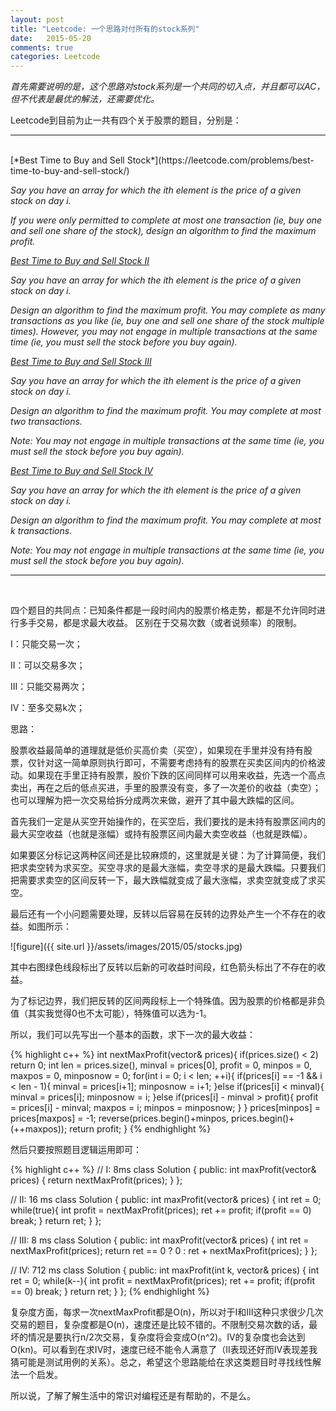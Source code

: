 ```yaml
---
layout: post
title: "Leetcode: 一个思路对付所有的stock系列"
date:   2015-05-20
comments: true
categories: Leetcode
---
```


*首先需要说明的是，这个思路对stock系列是一个共同的切入点，并且都可以AC，但不代表是最优的解法，还需要优化。*

Leetcode到目前为止一共有四个关于股票的题目，分别是：

***
<br />
[*Best Time to Buy and Sell Stock*](https://leetcode.com/problems/best-time-to-buy-and-sell-stock/)

*Say you have an array for which the ith element is the price of a given stock on day i.*

*If you were only permitted to complete at most one transaction (ie, buy one and sell one share of the stock), design an algorithm to find the maximum profit.*


[*Best Time to Buy and Sell Stock II*](https://leetcode.com/problems/best-time-to-buy-and-sell-stock-ii/)

*Say you have an array for which the ith element is the price of a given stock on day i.*

*Design an algorithm to find the maximum profit. You may complete as many transactions as you like (ie, buy one and sell one share of the stock multiple times). However, you may not engage in multiple transactions at the same time (ie, you must sell the stock before you buy again).*

[*Best Time to Buy and Sell Stock III*](https://leetcode.com/problems/best-time-to-buy-and-sell-stock-iii/)

*Say you have an array for which the ith element is the price of a given stock on day i.*

*Design an algorithm to find the maximum profit. You may complete at most two transactions.*

*Note: You may not engage in multiple transactions at the same time (ie, you must sell the stock before you buy again).*

[*Best Time to Buy and Sell Stock IV*](https://leetcode.com/problems/best-time-to-buy-and-sell-stock-iv/)

*Say you have an array for which the ith element is the price of a given stock on day i.*

*Design an algorithm to find the maximum profit. You may complete at most k transactions.*

*Note: You may not engage in multiple transactions at the same time (ie, you must sell the stock before you buy again).*

***
<br />

四个题目的共同点：已知条件都是一段时间内的股票价格走势，都是不允许同时进行多手交易，都是求最大收益。
区别在于交易次数（或者说频率）的限制。

I：只能交易一次；

II：可以交易多次；

III：只能交易两次；

IV：至多交易k次；

思路：

股票收益最简单的道理就是低价买高价卖（买空），如果现在手里并没有持有股票，仅针对这一简单原则执行即可，不需要考虑持有的股票在买卖区间内的价格波动。如果现在手里正持有股票，股价下跌的区间同样可以用来收益，先选一个高点卖出，再在之后的低点买进，手里的股票没有变，多了一次差价的收益（卖空）；也可以理解为把一次交易给拆分成两次来做，避开了其中最大跌幅的区间。

首先我们一定是从买空开始操作的，在买空后，我们要找的是未持有股票区间内的最大买空收益（也就是涨幅）或持有股票区间内最大卖空收益（也就是跌幅）。

如果要区分标记这两种区间还是比较麻烦的，这里就是关键：为了计算简便，我们把求卖空转为求买空。买空寻求的是最大涨幅，卖空寻求的是最大跌幅。只要我们把需要求卖空的区间反转一下，最大跌幅就变成了最大涨幅，求卖空就变成了求买空。

最后还有一个小问题需要处理，反转以后容易在反转的边界处产生一个不存在的收益。如图所示：

![figure]({{ site.url }}/assets/images/2015/05/stocks.jpg)

其中右图绿色线段标出了反转以后新的可收益时间段，红色箭头标出了不存在的收益。

为了标记边界，我们把反转的区间两段标上一个特殊值。因为股票的价格都是非负值（其实我觉得0也不太可能），特殊值可以选为-1。

所以，我们可以先写出一个基本的函数，求下一次的最大收益：

{% highlight c++ %}
int nextMaxProfit(vector<int>& prices){
    if(prices.size() < 2) return 0;
    int len = prices.size(), minval = prices[0], profit = 0, minpos = 0, maxpos = 0, minposnow = 0;
    for(int i = 0; i < len; ++i){
        if(prices[i] == -1 &&  i < len - 1){
            minval = prices[i+1];
            minposnow = i+1;
        }else if(prices[i] < minval){
            minval = prices[i];
            minposnow = i;
        }else if(prices[i] - minval > profit){
            profit = prices[i] - minval;
            maxpos = i;
            minpos = minposnow;
        }
    }
    prices[minpos] = prices[maxpos] = -1;
    reverse(prices.begin()+minpos, prices.begin()+(++maxpos));
    return profit;
}
{% endhighlight %}

然后只要按照题目逻辑运用即可：

{% highlight c++ %}
// I: 8ms
class Solution {
public:
    int maxProfit(vector<int>& prices) {
        return nextMaxProfit(prices);
    }
};

// II: 16 ms
class Solution {
public:
    int maxProfit(vector<int>& prices) {
        int ret = 0;
        while(true){
            int profit = nextMaxProfit(prices);
            ret += profit;
            if(profit == 0) break;
        }
        return ret;
    }
};

// III: 8 ms
class Solution {
public:
    int maxProfit(vector<int>& prices) {
        int ret = nextMaxProfit(prices);
        return ret == 0 ? 0 : ret + nextMaxProfit(prices);
    }
};

// IV: 712 ms
class Solution {
public:
    int maxProfit(int k, vector<int>& prices) {
        int ret = 0;
        while(k--){
            int profit = nextMaxProfit(prices);
            ret += profit;
            if(profit == 0) break;
        }
        return ret;
    }
};
{% endhighlight %}

复杂度方面，每求一次nextMaxProfit都是O(n)，所以对于I和III这种只求很少几次交易的题目，复杂度都是O(n)，速度还是比较不错的。不限制交易次数的话，最坏的情况是要执行n/2次交易，复杂度将会变成O(n^2)。IV的复杂度也会达到O(kn)。可以看到在求IV时，速度已经不能令人满意了（II表现还好而IV表现差我猜可能是测试用例的关系）。总之，希望这个思路能给在求这类题目时寻找线性解法一个启发。

所以说，了解了解生活中的常识对编程还是有帮助的，不是么。

